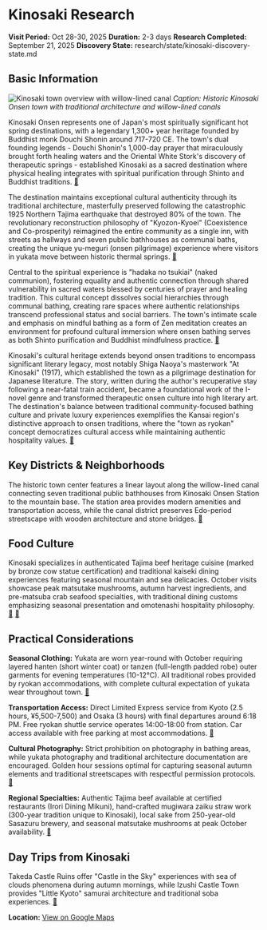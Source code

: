# Kinosaki Research

**Visit Period:** Oct 28-30, 2025
**Duration:** 2-3 days
**Research Completed:** September 21, 2025
**Discovery State:** research/state/kinosaki-discovery-state.md

## Basic Information

![Kinosaki town overview with willow-lined canal](https://upload.wikimedia.org/wikipedia/commons/1/1e/Kinosakicho_Yushima%2C_Toyooka%2C_Hyogo_Prefecture_669-6101%2C_Japan_-_panoramio_%288%29.jpg)
*Caption: Historic Kinosaki Onsen town with traditional architecture and willow-lined canals*

Kinosaki Onsen represents one of Japan's most spiritually significant hot spring destinations, with a legendary 1,300+ year heritage founded by Buddhist monk Douchi Shonin around 717-720 CE. The town's dual founding legends - Douchi Shonin's 1,000-day prayer that miraculously brought forth healing waters and the Oriental White Stork's discovery of therapeutic springs - established Kinosaki as a sacred destination where physical healing integrates with spiritual purification through Shinto and Buddhist traditions. [🔗](https://visitkinosaki.com/things-to-do/onsen-ji-temple/)

The destination maintains exceptional cultural authenticity through its traditional architecture, masterfully preserved following the catastrophic 1925 Northern Tajima earthquake that destroyed 80% of the town. The revolutionary reconstruction philosophy of "Kyozon-Kyoei" (Coexistence and Co-prosperity) reimagined the entire community as a single inn, with streets as hallways and seven public bathhouses as communal baths, creating the unique yu-meguri (onsen pilgrimage) experience where visitors in yukata move between historic thermal springs. [🔗](https://en.wikipedia.org/wiki/Kinosaki_Onsen)

Central to the spiritual experience is "hadaka no tsukiai" (naked communion), fostering equality and authentic connection through shared vulnerability in sacred waters blessed by centuries of prayer and healing tradition. This cultural concept dissolves social hierarchies through communal bathing, creating rare spaces where authentic relationships transcend professional status and social barriers. The town's intimate scale and emphasis on mindful bathing as a form of Zen meditation creates an environment for profound cultural immersion where onsen bathing serves as both Shinto purification and Buddhist mindfulness practice. [🔗](https://www.nippon.com/en/features/jg00096/)

Kinosaki's cultural heritage extends beyond onsen traditions to encompass significant literary legacy, most notably Shiga Naoya's masterwork "At Kinosaki" (1917), which established the town as a pilgrimage destination for Japanese literature. The story, written during the author's recuperative stay following a near-fatal train accident, became a foundational work of the I-novel genre and transformed therapeutic onsen culture into high literary art. The destination's balance between traditional community-focused bathing culture and private luxury experiences exemplifies the Kansai region's distinctive approach to onsen traditions, where the "town as ryokan" concept democratizes cultural access while maintaining authentic hospitality values. [🔗](https://en.wikipedia.org/wiki/Kinosaki_Onsen)

## Key Districts & Neighborhoods

The historic town center features a linear layout along the willow-lined canal connecting seven traditional public bathhouses from Kinosaki Onsen Station to the mountain base. The station area provides modern amenities and transportation access, while the canal district preserves Edo-period streetscape with wooden architecture and stone bridges. [🔗](https://www.japan-guide.com/e/e3525.html)

## Food Culture

Kinosaki specializes in authenticated Tajima beef heritage cuisine (marked by bronze cow statue certification) and traditional kaiseki dining experiences featuring seasonal mountain and sea delicacies. October visits showcase peak matsutake mushrooms, autumn harvest ingredients, and pre-matsuba crab seafood specialties, with traditional dining customs emphasizing seasonal presentation and omotenashi hospitality philosophy. [🔗](https://visitkinosaki.com/eat-drink/) [🔗](https://visitkinosaki.com/local-specialties/)

## Practical Considerations

**Seasonal Clothing:** Yukata are worn year-round with October requiring layered hanten (short winter coat) or tanzen (full-length padded robe) outer garments for evening temperatures (10-12°C). All traditional robes provided by ryokan accommodations, with complete cultural expectation of yukata wear throughout town. [🔗](https://visitkinosaki.com/plan/visitor-info/guides/yukata/)

**Transportation Access:** Direct Limited Express service from Kyoto (2.5 hours, ¥5,500-7,500) and Osaka (3 hours) with final departures around 6:18 PM. Free ryokan shuttle service operates 14:00-18:00 from station. Car access available with free parking at most accommodations. [🔗](https://visitkinosaki.com/access/)

**Cultural Photography:** Strict prohibition on photography in bathing areas, while yukata photography and traditional architecture documentation are encouraged. Golden hour sessions optimal for capturing seasonal autumn elements and traditional streetscapes with respectful permission protocols. [🔗](https://www.neverendingvoyage.com/kinosaki-onsen-japan/)

**Regional Specialties:** Authentic Tajima beef available at certified restaurants (Irori Dining Mikuni), hand-crafted mugiwara zaiku straw work (300-year tradition unique to Kinosaki), local sake from 250-year-old Sasazuru brewery, and seasonal matsutake mushrooms at peak October availability. [🔗](https://visitkinosaki.com/local-specialties/)

## Day Trips from Kinosaki

Takeda Castle Ruins offer "Castle in the Sky" experiences with sea of clouds phenomena during autumn mornings, while Izushi Castle Town provides "Little Kyoto" samurai architecture and traditional soba experiences. [🔗](https://visitkinosaki.com/things-to-do/)

**Location:** [View on Google Maps](https://maps.google.com/maps?q=Kinosaki+Onsen,+Toyooka,+Hyogo,+Japan)